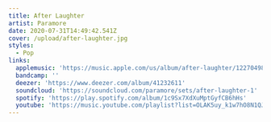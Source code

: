 ```yaml
---
title: After Laughter
artist: Paramore
date: 2020-07-31T14:49:42.541Z
cover: /upload/after-laughter.jpg
styles:
  - Pop
links:
  applemusic: 'https://music.apple.com/us/album/after-laughter/1227049864?uo=4'
  bandcamp: ''
  deezer: 'https://www.deezer.com/album/41232611'
  soundcloud: 'https://soundcloud.com/paramore/sets/after-laughter-1'
  spotify: 'https://play.spotify.com/album/1c9Sx7XdXuMptGyfCB6hHs'
  youtube: 'https://music.youtube.com/playlist?list=OLAK5uy_k1w7hO8N1QJ-kUTlfa1wzy7TcYXRX5VOM'
---
```


